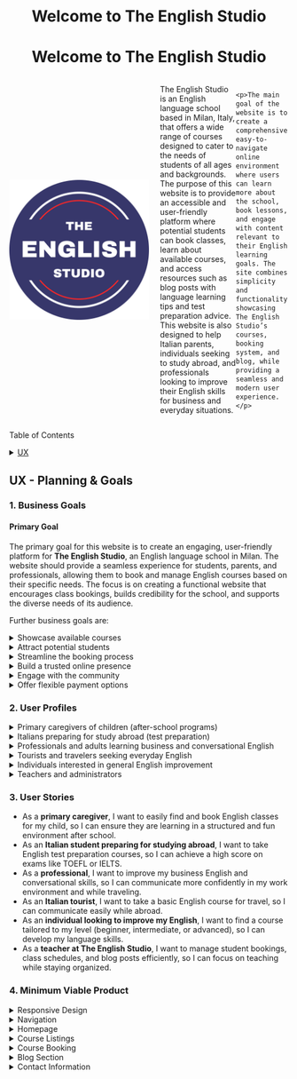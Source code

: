 <h1 align="center"> Welcome to The English Studio </h1> <h1 align="center"> Welcome to The English Studio </h1>

<div style="display: flex; align-items: center;">
    <img src="BadgeLogoFull PNG.png" alt="Learn English with The English Studio" width="50%" style="margin-right: 20px;"/>
    <p>The English Studio is an English language school based in Milan, Italy, that offers a wide range of courses designed to cater to the needs of students of all ages and backgrounds. The purpose of this website is to provide an accessible and user-friendly platform where potential students can book classes, learn about available courses, and access resources such as blog posts with language learning tips and test preparation advice. This website is also designed to help Italian parents, individuals seeking to study abroad, and professionals looking to improve their English skills for business and everyday situations.</p>

    <p>The main goal of the website is to create a comprehensive, easy-to-navigate online environment where users can learn more about the school, book lessons, and engage with content relevant to their English learning goals. The site combines simplicity and functionality, showcasing The English Studio’s courses, booking system, and blog, while providing a seamless and modern user experience.</p>
</div>


Table of Contents

<details> <summary><a href="#1">UX</a></summary> <details> <summary><a href="#2">Planning & Goals</a></summary>
<a href="#3">Business Goals</a>
<a href="#4">User Profiles</a>
<a href="#5">User Stories</a>
<a href="#6">Minimum Viable Product</a>
</details>
</details>

<h2 id="1"></h2>
<h2 id="2">UX - Planning & Goals</h2>

<h3 id="3">1. Business Goals</h3>

#### Primary Goal
The primary goal for this website is to create an engaging, user-friendly platform for **The English Studio**, an English language school in Milan. The website should provide a seamless experience for students, parents, and professionals, allowing them to book and manage English courses based on their specific needs. The focus is on creating a functional website that encourages class bookings, builds credibility for the school, and supports the diverse needs of its audience.

Further business goals are:

<details>
<summary>Showcase available courses</summary>
<li>Present clear information about various course offerings, such as after-school programs for children, test preparation courses, business English, and conversational English.</li>
</details>

<details> 
<summary>Attract potential students</summary>
<li>Generate interest from individuals looking to improve their English skills by showcasing the school’s expertise and course variety.</li>
</details>

<details>
<summary>Streamline the booking process</summary>
<li>Enable easy and convenient class bookings for students and parents, simplifying the process of choosing, scheduling, and paying for classes.</li>
</details>

<details>
<summary>Build a trusted online presence</summary>
<li>Establish The English Studio as a reputable language school, showcasing its range of courses and the quality of its instructors.</li>
</details>

<details>
<summary>Engage with the community</summary>
<li>Provide ongoing, relevant content via blog posts to keep students engaged and informed about language learning tips and the school’s latest offerings.</li>
</details>

<details>
<summary>Offer flexible payment options</summary>
<li>Provide users with easy-to-use payment gateways for class bookings, ensuring the website is both functional and secure.</li>
</details>

<h3 id="4">2. User Profiles</h3>

<details>
<summary>Primary caregivers of children (after-school programs)</summary>
<li>Parents looking for engaging and structured English language programs for their children outside of regular school hours.</li>
</details>

<details>
<summary>Italians preparing for study abroad (test preparation)</summary>
<li>Students aiming to prepare for internationally recognized English proficiency tests like IELTS or TOEFL to pursue higher education abroad.</li>
</details>

<details>
<summary>Professionals and adults learning business and conversational English</summary>
<li>Adults and professionals who want to improve their English skills for work, business communication, or travel.</li>
</details>

<details>
<summary>Tourists and travelers seeking everyday English</summary>
<li>Individuals who need basic conversational English to navigate international travel, including hotel check-ins, ordering food, or sightseeing.</li>
</details>

<details>
<summary>Individuals interested in general English improvement</summary>
<li>People who want to improve their overall proficiency in English for personal or professional reasons.</li>
</details>

<details>
<summary>Teachers and administrators</summary>
<li>Staff members at The English Studio who need to manage courses, student enrollments, and content updates.</li>
</details>

<h3 id="5">3. User Stories</h3>

* As a **primary caregiver**, I want to easily find and book English classes for my child, so I can ensure they are learning in a structured and fun environment after school.
* As an **Italian student preparing for studying abroad**, I want to take English test preparation courses, so I can achieve a high score on exams like TOEFL or IELTS.
* As a **professional**, I want to improve my business English and conversational skills, so I can communicate more confidently in my work environment and while traveling.
* As an **Italian tourist**, I want to take a basic English course for travel, so I can communicate easily while abroad.
* As an **individual looking to improve my English**, I want to find a course tailored to my level (beginner, intermediate, or advanced), so I can develop my language skills.
* As a **teacher at The English Studio**, I want to manage student bookings, class schedules, and blog posts efficiently, so I can focus on teaching while staying organized.

<h3 id="6">4. Minimum Viable Product</h3>

<details>
<summary>Responsive Design</summary>
<li>Ensure the website is accessible and looks good on various devices (desktops, tablets, smartphones).</li>
</details>

<details>
<summary>Navigation</summary>
<li>An easy-to-navigate menu with links to homepage, course listings, blog, and contact information.</li>
<li>A footer with navigation links, social media links, and a newsletter sign-up to encourage further engagement.</li>
</details>

<details>
<summary>Homepage</summary>
<li>A striking hero image or carousel showcasing the school’s offerings with a brief introduction to The English Studio.</li>
<li>A short welcome message that invites users to explore courses and book their classes easily.</li>
</details>

<details>
<summary>Course Listings</summary>
<li>Dedicated sections for each type of course (children's programs, test preparation, business English, etc.) with detailed information and a booking option.</li>
</details>

<details>
<summary>Course Booking</summary>
<li>A simple, user-friendly booking system for classes with options to choose course dates, times, and payment methods.</li>
</details>

<details>
<summary>Blog Section</summary>
<li>A blog to provide valuable content like language learning tips, news on English proficiency exams, and school updates to keep students engaged.</li>
</details>

<details>
<summary>Contact Information</summary>
<li>A contact form for inquiries or collaboration requests, with links to social media profiles and location details.</li>
</details>
